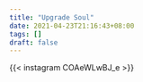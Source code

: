 ```yaml
---
title: "Upgrade Soul"
date: 2021-04-23T21:16:43+08:00
tags: []
draft: false
---
```

{{< instagram COAeWLwBJ_e >}}
